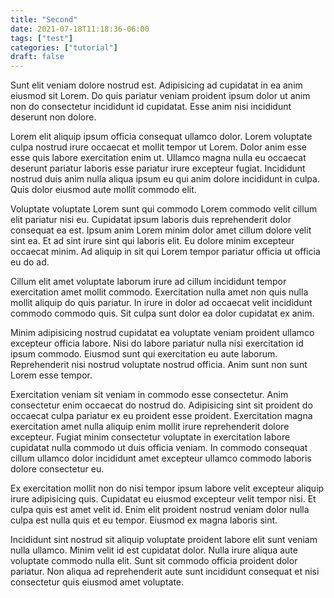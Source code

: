 ```yaml
---
title: "Second"
date: 2021-07-18T11:18:36-06:00
tags: ["test"]
categories: ["tutorial"]
draft: false
---
```


Sunt elit veniam dolore nostrud est. Adipisicing ad cupidatat in ea anim eiusmod sit Lorem. Do quis pariatur veniam proident ipsum dolor ut anim non do consectetur incididunt id cupidatat. Esse anim nisi incididunt deserunt non dolore.

Lorem elit aliquip ipsum officia consequat ullamco dolor. Lorem voluptate culpa nostrud irure occaecat et mollit tempor ut Lorem. Dolor anim esse esse quis labore exercitation enim ut. Ullamco magna nulla eu occaecat deserunt pariatur laboris esse pariatur irure excepteur fugiat. Incididunt nostrud duis anim nulla aliqua ipsum eu qui anim dolore incididunt in culpa. Quis dolor eiusmod aute mollit commodo elit.

Voluptate voluptate Lorem sunt qui commodo Lorem commodo velit cillum elit pariatur nisi eu. Cupidatat ipsum laboris duis reprehenderit dolor consequat ea est. Ipsum anim Lorem minim dolor amet cillum dolore velit sint ea. Et ad sint irure sint qui laboris elit. Eu dolore minim excepteur occaecat minim. Ad aliquip in sit qui Lorem tempor pariatur officia ut officia eu do ad.

Cillum elit amet voluptate laborum irure ad cillum incididunt tempor exercitation amet mollit commodo. Exercitation nulla amet non quis nulla mollit aliquip do quis pariatur. In irure in dolor ad occaecat velit incididunt commodo commodo quis. Sit culpa sunt dolor ea dolor cupidatat ex anim.

Minim adipisicing nostrud cupidatat ea voluptate veniam proident ullamco excepteur officia labore. Nisi do labore pariatur nulla nisi exercitation id ipsum commodo. Eiusmod sunt qui exercitation eu aute laborum. Reprehenderit nisi nostrud voluptate nostrud officia. Anim sunt non sunt Lorem esse tempor.

Exercitation veniam sit veniam in commodo esse consectetur. Anim consectetur enim occaecat do nostrud do. Adipisicing sint sit proident do occaecat culpa pariatur ex eu proident esse proident. Exercitation magna exercitation amet nulla aliquip enim mollit irure reprehenderit dolore excepteur. Fugiat minim consectetur voluptate in exercitation labore cupidatat nulla commodo ut duis officia veniam. In commodo consequat cillum ullamco dolor incididunt amet excepteur ullamco commodo laboris dolore consectetur eu.

Ex exercitation mollit non do nisi tempor ipsum labore velit excepteur aliquip irure adipisicing quis. Cupidatat eu eiusmod excepteur velit tempor nisi. Et culpa quis est amet velit id. Enim elit proident nostrud veniam dolor nulla culpa est nulla quis et eu tempor. Eiusmod ex magna laboris sint.

Incididunt sint nostrud sit aliquip voluptate proident labore elit sunt veniam nulla ullamco. Minim velit id est cupidatat dolor. Nulla irure aliqua aute voluptate commodo nulla elit. Sunt sit commodo officia proident dolor pariatur. Non aliqua ad reprehenderit aute sunt incididunt consequat et nisi consectetur quis eiusmod amet voluptate.